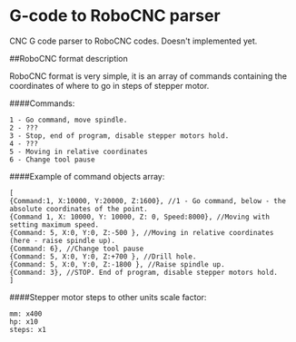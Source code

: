 # G-code to RoboCNC parser
CNC G code parser to RoboCNC codes.
Doesn't implemented yet.

##RoboCNC format description

RoboCNC format is very simple, it is an array of commands containing the coordinates of where to go in steps of stepper motor.

####Commands:

    1 - Go command, move spindle.
    2 - ???
    3 - Stop, end of program, disable stepper motors hold.
    4 - ???
    5 - Moving in relative coordinates
    6 - Change tool pause


####Example of command objects array:

    [
    {Command:1, X:10000, Y:20000, Z:1600}, //1 - Go command, below - the absolute coordinates of the point.
    {Command 1, X: 10000, Y: 10000, Z: 0, Speed:8000}, //Moving with setting maximum speed.
    {Command: 5, X:0, Y:0, Z:-500 }, //Moving in relative coordinates (here - raise spindle up).
    {Command: 6}, //Change tool pause
    {Command: 5, X:0, Y:0, Z:+700 }, //Drill hole.
    {Command: 5, X:0, Y:0, Z:-1800 }, //Raise spindle up.
    {Command: 3}, //STOP. End of program, disable stepper motors hold.
    ]

####Stepper motor steps to other units scale factor:

    mm: x400
    hp: x10
    steps: x1






